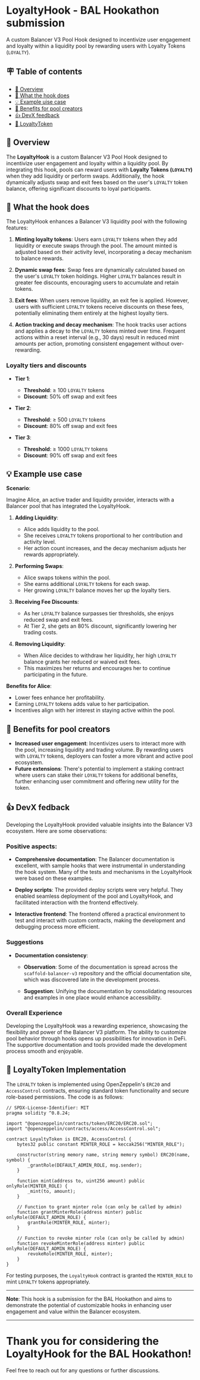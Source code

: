 # LoyaltyHook - BAL Hookathon submission

A custom Balancer V3 Pool Hook designed to incentivize user engagement and loyalty within a liquidity pool by rewarding users with Loyalty Tokens (`LOYALTY`).

## 🪧 Table of contents

- [📖 Overview](#-overview)
- [🎯 What the hook does](#-what-the-hook-does)
- [💡 Example uise case](#-example-use-case)
- [🏦 Benefits for pool creators](#-benefits-for-pool-creators)
- [👍 DevX feedback](#-devx-feedback)
- [📜 LoyaltyToken](#-loyaltytoken-implementation)

## 📖 Overview

The **LoyaltyHook** is a custom Balancer V3 Pool Hook designed to incentivize user engagement and loyalty within a liquidity pool. By integrating this hook, pools can reward users with **Loyalty Tokens (`LOYALTY`)** when they add liquidity or perform swaps. Additionally, the hook dynamically adjusts swap and exit fees based on the user's `LOYALTY` token balance, offering significant discounts to loyal participants.

## 🎯 What the hook does

The LoyaltyHook enhances a Balancer V3 liquidity pool with the following features:

1. **Minting loyalty tokens**: Users earn `LOYALTY` tokens when they add liquidity or execute swaps through the pool. The amount minted is adjusted based on their activity level, incorporating a decay mechanism to balance rewards.

2. **Dynamic swap fees**: Swap fees are dynamically calculated based on the user's `LOYALTY` token holdings. Higher `LOYALTY` balances result in greater fee discounts, encouraging users to accumulate and retain tokens.

3. **Exit fees**: When users remove liquidity, an exit fee is applied. However, users with sufficient `LOYALTY` tokens receive discounts on these fees, potentially eliminating them entirely at the highest loyalty tiers.

4. **Action tracking and decay mechanism**: The hook tracks user actions and applies a decay to the `LOYALTY` tokens minted over time. Frequent actions within a reset interval (e.g., 30 days) result in reduced mint amounts per action, promoting consistent engagement without over-rewarding.

### Loyalty tiers and discounts

- **Tier 1**:
  - **Threshold**: ≥ 100 `LOYALTY` tokens
  - **Discount**: 50% off swap and exit fees

- **Tier 2**:
  - **Threshold**: ≥ 500 `LOYALTY` tokens
  - **Discount**: 80% off swap and exit fees

- **Tier 3**:
  - **Threshold**: ≥ 1000 `LOYALTY` tokens
  - **Discount**: 90% off swap and exit fees

## 💡 Example use case

**Scenario**:

Imagine Alice, an active trader and liquidity provider, interacts with a Balancer pool that has integrated the LoyaltyHook.

1. **Adding Liquidity**:
   - Alice adds liquidity to the pool.
   - She receives `LOYALTY` tokens proportional to her contribution and activity level.
   - Her action count increases, and the decay mechanism adjusts her rewards appropriately.

2. **Performing Swaps**:
   - Alice swaps tokens within the pool.
   - She earns additional `LOYALTY` tokens for each swap.
   - Her growing `LOYALTY` balance moves her up the loyalty tiers.

3. **Receiving Fee Discounts**:
   - As her `LOYALTY` balance surpasses tier thresholds, she enjoys reduced swap and exit fees.
   - At Tier 2, she gets an 80% discount, significantly lowering her trading costs.

4. **Removing Liquidity**:
   - When Alice decides to withdraw her liquidity, her high `LOYALTY` balance grants her reduced or waived exit fees.
   - This maximizes her returns and encourages her to continue participating in the future.

**Benefits for Alice**:

- Lower fees enhance her profitability.
- Earning `LOYALTY` tokens adds value to her participation.
- Incentives align with her interest in staying active within the pool.

## 🏦 Benefits for pool creators

- **Increased user engagement**: Incentivizes users to interact more with the pool, increasing liquidity and trading volume. By rewarding users with `LOYALTY` tokens, deployers can foster a more vibrant and active pool ecosystem.
- **Future extensions**: There's potential to implement a staking contract where users can stake their `LOYALTY` tokens for additional benefits, further enhancing user commitment and offering new utility for the token.

## 👍 DevX fedback

Developing the LoyaltyHook provided valuable insights into the Balancer V3 ecosystem. Here are some observations:

### Positive aspects:

- **Comprehensive documentation**: The Balancer documentation is excellent, with sample hooks that were instrumental in understanding the hook system. Many of the tests and mechanisms in the LoyaltyHook were based on these examples.

- **Deploy scripts**: The provided deploy scripts were very helpful. They enabled seamless deployment of the pool and LoyaltyHook, and facilitated interaction with the frontend effectively.

- **Interactive frontend**: The frontend offered a practical environment to test and interact with custom contracts, making the development and debugging process more efficient.

### Suggestions

- **Documentation consistency**:
  - **Observation**: Some of the documentation is spread across the `scaffold-balancer-v3` repository and the official documentation site, which was discovered late in the development process.

  - **Suggestion**: Unifying the documentation by consolidating resources and examples in one place would enhance accessibility.

### Overall Experience

Developing the LoyaltyHook was a rewarding experience, showcasing the flexibility and power of the Balancer V3 platform. The ability to customize pool behavior through hooks opens up possibilities for innovation in DeFi. The supportive documentation and tools provided made the development process smooth and enjoyable.

## 📜 LoyaltyToken Implementation

The `LOYALTY` token is implemented using OpenZeppelin's `ERC20` and `AccessControl` contracts, ensuring standard token functionality and secure role-based permissions. The code is as follows:

```solidity
// SPDX-License-Identifier: MIT
pragma solidity ^0.8.24;

import "@openzeppelin/contracts/token/ERC20/ERC20.sol";
import "@openzeppelin/contracts/access/AccessControl.sol";

contract LoyaltyToken is ERC20, AccessControl {
    bytes32 public constant MINTER_ROLE = keccak256("MINTER_ROLE");

    constructor(string memory name, string memory symbol) ERC20(name, symbol) {
        _grantRole(DEFAULT_ADMIN_ROLE, msg.sender);
    }

    function mint(address to, uint256 amount) public onlyRole(MINTER_ROLE) {
        _mint(to, amount);
    }

    // Function to grant minter role (can only be called by admin)
    function grantMinterRole(address minter) public onlyRole(DEFAULT_ADMIN_ROLE) {
        grantRole(MINTER_ROLE, minter);
    }

    // Function to revoke minter role (can only be called by admin)
    function revokeMinterRole(address minter) public onlyRole(DEFAULT_ADMIN_ROLE) {
        revokeRole(MINTER_ROLE, minter);
    }
}
```

For testing purposes, the `LoyaltyHook` contract is granted the `MINTER_ROLE` to mint `LOYALTY` tokens appropriately.

---

**Note**: This hook is a submission for the BAL Hookathon and aims to demonstrate the potential of customizable hooks in enhancing user engagement and value within the Balancer ecosystem.

---

# Thank you for considering the LoyaltyHook for the BAL Hookathon!

Feel free to reach out for any questions or further discussions.